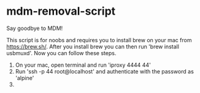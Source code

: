 # mdm-removal-script
Say goodbye to MDM!


This script is for noobs and requires you to install brew on your mac from https://brew.sh/.
After you install brew you can then run 'brew install usbmuxd'. Now you can follow these steps.
1. On your mac, open terminal and run 'iproxy 4444 44'
2. Run 'ssh -p 44 root@localhost' and authenticate with the password as 'alpine'
3. 
